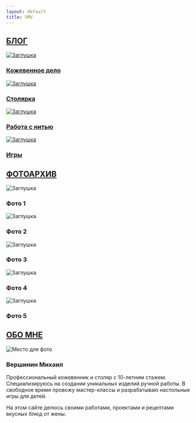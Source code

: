 ```yaml
---
layout: default
title: VMV
---
```


<!-- Hero-секция -->
<section class="hero"></section>

<!-- Разделитель "Блог" -->
<section class="section-divider">
  <a href="/blog/" class="section-link"><h2>БЛОГ</h2></a>
</section>

<!-- Категории блога -->
<section class="content-section">
  <div class="categories">
    <a href="/blog/leather/" class="category">
      <img src="https://i.ibb.co/SHTh5WW/image.jpg" alt="Заглушка">
      <h3>Кожевенное дело</h3>
    </a>
    <a href="/blog/wood/" class="category">
      <img src="https://i.ibb.co/SHTh5WW/image.jpg" alt="Заглушка">
      <h3>Столярка</h3>
    </a>
    <a href="/blog/thread/" class="category">
      <img src="https://i.ibb.co/SHTh5WW/image.jpg" alt="Заглушка">
      <h3>Работа с нитью</h3>
    </a>
    <a href="/blog/games/" class="category">
      <img src="https://i.ibb.co/SHTh5WW/image.jpg" alt="Заглушка">
      <h3>Игры</h3>
    </a>
  </div>
</section>

<!-- Разделитель "Фотоархив" -->
<section class="section-divider">
  <a href="/photos/" class="section-link"><h2>ФОТОАРХИВ</h2></a>
</section>

<!-- Галерея (5 изображений в стиле категорий блога) -->
<section class="content-section">
  <div class="categories">
    <div class="category">
      <img src="https://i.ibb.co/SHTh5WW/image.jpg" alt="Заглушка">
      <h3>Фото 1</h3>
    </div>
    <div class="category">
      <img src="https://i.ibb.co/SHTh5WW/image.jpg" alt="Заглушка">
      <h3>Фото 2</h3>
    </div>
    <div class="category">
      <img src="https://i.ibb.co/SHTh5WW/image.jpg" alt="Заглушка">
      <h3>Фото 3</h3>
    </div>
    <div class="category">
      <img src="https://i.ibb.co/SHTh5WW/image.jpg" alt="Заглушка">
      <h3>Фото 4</h3>
    </div>
    <div class="category">
      <img src="https://i.ibb.co/SHTh5WW/image.jpg" alt="Заглушка">
      <h3>Фото 5</h3>
    </div>
  </div>
</section>

<!-- Разделитель "Обо мне" -->
<section class="section-divider">
  <a href="/about/" class="section-link"><h2>ОБО МНЕ</h2></a>
</section>

<!-- Секция "Обо мне" -->
<section class="content-section">
  <div class="about">
    <img src="https://i.ibb.co/zhtps5mz/image.jpg" alt="Место для фото">
    <div class="about-content">
      <h3>Вершинин Михаил</h3>
      <p>Профессиональный кожевенник и столяр с 10-летним стажем. Специализируюсь на создании уникальных изделий ручной работы. В свободное время провожу мастер-классы и разрабатываю настольные игры для детей.</p>
      <p>На этом сайте делюсь своими работами, проектами и рецептами вкусных блюд от жены.</p>
    </div>
  </div>
</section>
